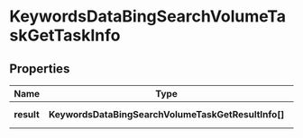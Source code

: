 # KeywordsDataBingSearchVolumeTaskGetTaskInfo

## Properties

| Name | Type | Description | Notes |
|------------ | ------------- | ------------- | -------------|
**result** | **KeywordsDataBingSearchVolumeTaskGetResultInfo[]** | array of results |[optional]|